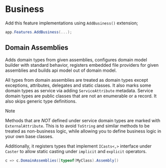 # Business

Add this feature implementations using `AddBusiness()` extension;

```csharp
app.Features.AddBusiness(...);
```

## Domain Assemblies

Adds domain types from given assemblies, configures domain model builder with
standard behavior, registers embedded file providers for given assemblies and 
builds api model out of domain model.

All types from domain assemblies are treated as domain types except exceptions,
attributes, delegates and static classes. It also marks some domain types as
service via adding `ServiceAttribute` metadata. Service domain types are public
classes that are not an enumerable or a record. It also skips generic type
definitions.

> [!NOTE]
>
> Methods that are _NOT_ defined under service domain types are marked with
> `ExternalAttribute`. This is to avoid `ToString` and similar methods to be
> treated as non-business logic, while allowing you to define business logic in
> your own base classes.

Additionally, it registers types that implement `ICasts<,>` interface under
`Caster` to allow static casting under `implicit` and `explicit` operators.

```csharp
c => c.DomainAssemblies([typeof(MyClass).Assembly])
```
